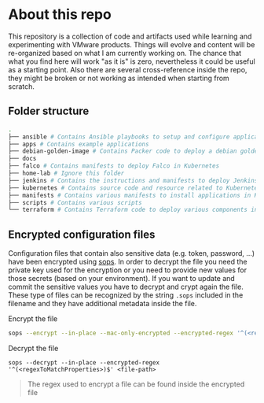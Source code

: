 # About this repo

This repository is a collection of code and artifacts used while learning and experimenting with VMware products. Things will evolve and content will be re-organized based on what I am currently working on.
The chance that what you find here will work "as it is" is zero, nevertheless it could be useful as a starting point. Also there are several cross-reference inside the repo, they might be broken or not working as intended when starting from scratch.

## Folder structure

<!-- BEGIN_FOLDER_STRUCTURE -->
```sh
.
├── ansible # Contains Ansible playbooks to setup and configure applications
├── apps # Contains example applications
├── debian-golden-image # Contains Packer code to deploy a debian golden image
├── docs
├── falco # Contains manifests to deploy Falco in Kubernetes
├── home-lab # Ignore this folder
├── jenkins # Contains the instructions and manifests to deploy Jenkins in Kubernetes
├── kubernetes # Contains source code and resource related to Kubernetes
├── manifests # Contains various manifests to install applications in Kubernetes
├── scripts # Contains various scripts
└── terraform # Contains Terraform code to deploy various components in vSphere, Vault and Kuber...
```
<!-- END_FOLDER_STRUCTURE -->

## Encrypted configuration files

Configuration files that contain also sensitive data (e.g. token, password, ...) have been encrypted using [sops](https://github.com/getsops/sops). In order to decrypt the file you need the private key used for the encryption or you need to provide new values for those secrets (based on your environment). If you want to update and commit the sensitive values you have to decrypt and crypt again the file. These type of files can be recognized by the string `.sops` included in the filename and they have additional metadata inside the file.

Encrypt the file
```sh
sops --encrypt --in-place --mac-only-encrypted --encrypted-regex '^(<regexToMatchProperties>)$' <file-path>
```

Decrypt the file
```
sops --decrypt --in-place --encrypted-regex '^(<regexToMatchProperties>)$' <file-path>
```

> The regex used to encrypt a file can be found inside the encrypted file